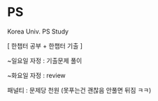 # PS
Korea Univ. PS Study

[ 한챕터 공부 + 한챕터 기출 ]

~일요일 자정 : 기출문제 풀이

~화요일 자정 : review 

패널티 : 문제당 천원 (못푸는건 괜찮음 안풀면 뒤짐 ㅋㅋ)
